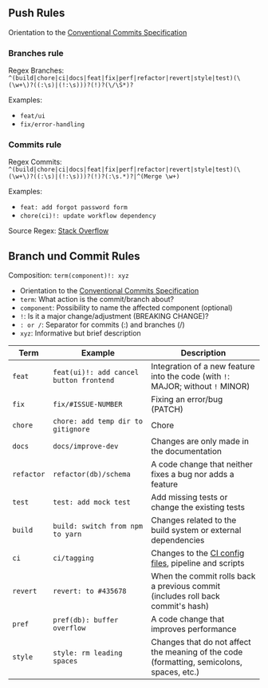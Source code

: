## Push Rules

Orientation to the [Conventional Commits Specification](https://www.conventionalcommits.org/)

### Branches rule

Regex Branches: `^(build|chore|ci|docs|feat|fix|perf|refactor|revert|style|test)(\(\w+\)?((:\s)|(!:\s)))?(!)?(\/\S*)?`

Examples:

- `feat/ui`
- `fix/error-handling`

### Commits rule

Regex Commits: `^(build|chore|ci|docs|feat|fix|perf|refactor|revert|style|test)(\(\w+\)?((:\s)|(!:\s)))?(!)?(:\s.*)?|^(Merge \w+)`

Examples:

- `feat: add forgot password form`
- `chore(ci)!: update workflow dependency`

Source Regex: [Stack Overflow](https://stackoverflow.com/questions/58899999/regexp-to-match-conventional-commit-syntax)
## Branch und Commit Rules

Composition: `term(component)!: xyz`

- Orientation to the [Conventional Commits Specification](https://www.conventionalcommits.org/)
- `term`: What action is the commit/branch about?
- `component`: Possibility to name the affected component (optional)
- `!`: Is it a major change/adjustment (BREAKING CHANGE)?
- `: or /`: Separator for commits (:) and branches (/)
- `xyz`: Informative but brief description

| Term       | Example                                    | Description                                                                                             |
| ---------- | ------------------------------------------ | ------------------------------------------------------------------------------------------------------- |
| `feat`     | `feat(ui)!: add cancel button frontend`    | Integration of a new feature into the code (with `!`: MAJOR; without `!` MINOR)                         |
| `fix`      | `fix/#ISSUE-NUMBER`                        | Fixing an error/bug (PATCH)                                                                             |
| `chore`    | `chore: add temp dir to gitignore`         | Chore                                                                                                   |
| `docs`     | `docs/improve-dev`                         | Changes are only made in the documentation                                                              |
| `refactor` | `refactor(db)/schema`                      | A code change that neither fixes a bug nor adds a feature                                               |
| `test`     | `test: add mock test`                      | Add missing tests or change the existing tests                                                          |
| `build`    | `build: switch from npm to yarn`           | Changes related to the build system or external dependencies                                            |
| `ci`       | `ci/tagging`                               | Changes to the [CI config files](.github/workflows), pipeline and scripts                               |
| `revert`   | `revert: to #435678`                       | When the commit rolls back a previous commit (includes roll back commit's hash)                         |
| `pref`     | `pref(db): buffer overflow`                | A code change that improves performance                                                                 |
| `style`    | `style: rm leading spaces`                 | Changes that do not affect the meaning of the code (formatting, semicolons, spaces, etc.)               |
